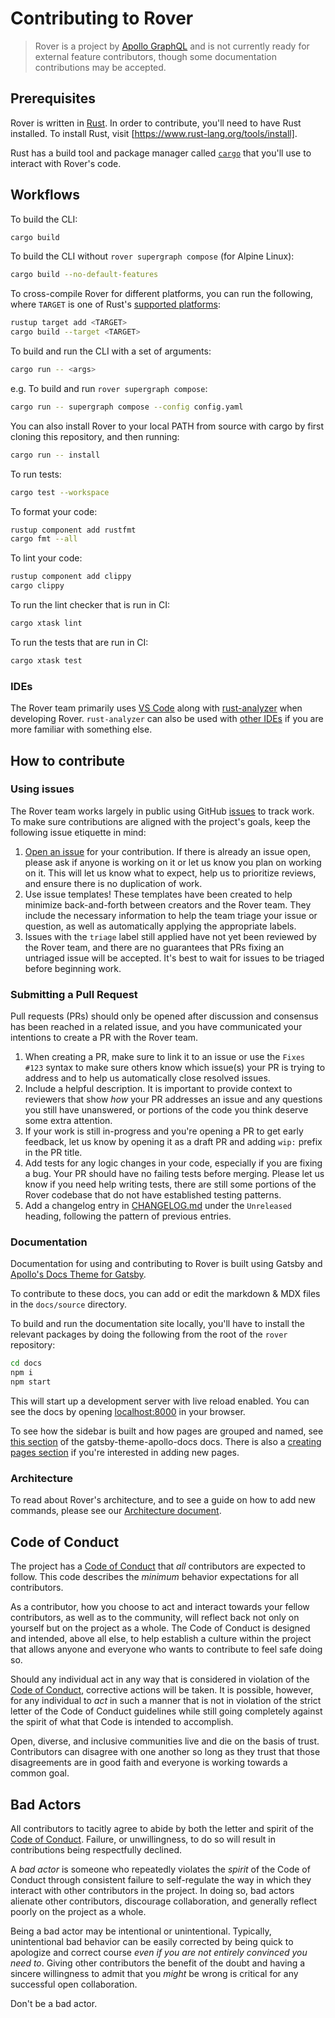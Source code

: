 # Contributing to Rover

> Rover is a project by [Apollo GraphQL] and is not currently ready for 
> external feature contributors, though some documentation contributions may be 
> accepted. 

## Prerequisites

Rover is written in [Rust]. In order to contribute, you'll need to have
Rust installed. To install Rust, visit [https://www.rust-lang.org/tools/install].

Rust has a build tool and package manager called [`cargo`] that you'll use to 
interact with Rover's code.

## Workflows

To build the CLI:
```bash
cargo build
```

To build the CLI without `rover supergraph compose` (for Alpine Linux):
```bash
cargo build --no-default-features
```

To cross-compile Rover for different platforms, you can run the following, where `TARGET` is one of Rust's [supported platforms](https://doc.rust-lang.org/stable/rustc/platform-support.html):
```bash
rustup target add <TARGET>
cargo build --target <TARGET>
```

To build and run the CLI with a set of arguments:
```bash
cargo run -- <args>
```

e.g. To build and run `rover supergraph compose`:

```bash
cargo run -- supergraph compose --config config.yaml
```

You can also install Rover to your local PATH from source with cargo by first
cloning this repository, and then running:
```bash
cargo run -- install
```

To run tests:
```bash
cargo test --workspace
```

To format your code:
```bash
rustup component add rustfmt
cargo fmt --all
```

To lint your code:
```bash
rustup component add clippy
cargo clippy
```

To run the lint checker that is run in CI:
```bash
cargo xtask lint
```

To run the tests that are run in CI:
```bash
cargo xtask test
```

[Apollo GraphQL]: https://www.apollographql.com
[Rust]: https://www.rust-lang.org/
[`cargo`]: https://doc.rust-lang.org/cargo/index.html
[https://www.rust-lang.org/tools/install]: https://www.rust-lang.org/tools/install

### IDEs

The Rover team primarily uses [VS Code](https://code.visualstudio.com/) along with [rust-analyzer](https://rust-analyzer.github.io/manual.html) when developing Rover. `rust-analyzer` can also be used with [other IDEs](https://rust-analyzer.github.io/manual.html#installation) if you are more familiar with something else.

## How to contribute

### Using issues

The Rover team works largely in public using GitHub [issues] to track work. To make sure contributions are aligned with the project's goals, keep the following issue etiquette in mind:

1. [Open an issue](https://github.com/apollographql/rover/issues/new/choose) for your contribution. If there is already an issue open, please ask if anyone is working on it or let us know you plan on working on it. This will let us know what to expect, help us to prioritize reviews, and ensure there is no duplication of work.
1. Use issue templates! These templates have been created to help minimize back-and-forth between creators and the Rover team. They include the necessary information to help the team triage your issue or question, as well as automatically applying the appropriate labels.
1. Issues with the `triage` label still applied have not yet been reviewed by the Rover team, and there are no guarantees that PRs fixing an untriaged issue will be accepted. It's best to wait for issues to be triaged before beginning work.

[issues]: https://github.com/apollographql/rover/issues

### Submitting a Pull Request

Pull requests (PRs) should only be opened after discussion and consensus has been reached in a related issue, and you have communicated your intentions to create a PR with the Rover team.

1. When creating a PR, make sure to link it to an issue or use the `Fixes #123` syntax to make sure others know which issue(s) your PR is trying to address and to help us automatically close resolved issues.
1. Include a helpful description. It is important to provide context to reviewers that show _how_ your PR addresses an issue and any questions you still have unanswered, or portions of the code you think deserve some extra attention.
1. If your work is still in-progress and you're opening a PR to get early feedback, let us know by opening it as a draft PR and adding `wip:` prefix in the PR title.
1. Add tests for any logic changes in your code, especially if you are fixing a bug. Your PR should have no failing tests before merging. Please let us know if you need help writing tests, there are still some portions of the Rover codebase that do not have established testing patterns.
1. Add a changelog entry in [CHANGELOG.md](https://github.com/apollographql/rover/blob/main/CHANGELOG.md) under the `Unreleased` heading, following the pattern of previous entries.

### Documentation

Documentation for using and contributing to Rover is built using Gatsby and [Apollo's Docs Theme for Gatsby](https://github.com/apollographql/gatsby-theme-apollo/tree/master/packages/gatsby-theme-apollo-docs).

To contribute to these docs, you can add or edit the markdown & MDX files in the `docs/source` directory.

To build and run the documentation site locally, you'll have to install the relevant packages by doing the following from the root of the `rover` repository:

```sh
cd docs
npm i
npm start
```

This will start up a development server with live reload enabled. You can see the docs by opening [localhost:8000](http://localhost:8000) in your browser.

To see how the sidebar is built and how pages are grouped and named, see [this section](https://github.com/apollographql/gatsby-theme-apollo/tree/master/packages/gatsby-theme-apollo-docs#sidebarcategories) of the gatsby-theme-apollo-docs docs. There is also a [creating pages section](https://github.com/apollographql/gatsby-theme-apollo/tree/master/packages/gatsby-theme-apollo-docs#creating-pages) if you're interested in adding new pages.

### Architecture

To read about Rover's architecture, and to see a guide on how to add new commands, please see our [Architecture document](https://github.com/apollographql/rover/blob/main/ARCHITECTURE.md).

## Code of Conduct

The project has a [Code of Conduct] that *all* contributors are expected to
follow. This code describes the *minimum* behavior expectations for all
contributors.

As a contributor, how you choose to act and interact towards your fellow
contributors, as well as to the community, will reflect back not only on
yourself but on the project as a whole. The Code of Conduct is designed and
intended, above all else, to help establish a culture within the project that
allows anyone and everyone who wants to contribute to feel safe doing so.

Should any individual act in any way that is considered in violation of the
[Code of Conduct], corrective actions will be taken. It is possible, however,
for any individual to *act* in such a manner that is not in violation of the
strict letter of the Code of Conduct guidelines while still going completely
against the spirit of what that Code is intended to accomplish.

Open, diverse, and inclusive communities live and die on the basis of trust.
Contributors can disagree with one another so long as they trust that those
disagreements are in good faith and everyone is working towards a common goal.

## Bad Actors
All contributors to tacitly agree to abide by both the letter and spirit of the
[Code of Conduct]. Failure, or unwillingness, to do so will result in
contributions being respectfully declined.

A *bad actor* is someone who repeatedly violates the *spirit* of the Code of
Conduct through consistent failure to self-regulate the way in which they
interact with other contributors in the project. In doing so, bad actors
alienate other contributors, discourage collaboration, and generally reflect
poorly on the project as a whole.

Being a bad actor may be intentional or unintentional. Typically, unintentional
bad behavior can be easily corrected by being quick to apologize and correct
course *even if you are not entirely convinced you need to*. Giving other
contributors the benefit of the doubt and having a sincere willingness to admit
that you *might* be wrong is critical for any successful open collaboration.

Don't be a bad actor.

[Code of Conduct]: https://github.com/apollographql/.github/blob/main/CODE_OF_CONDUCT.md